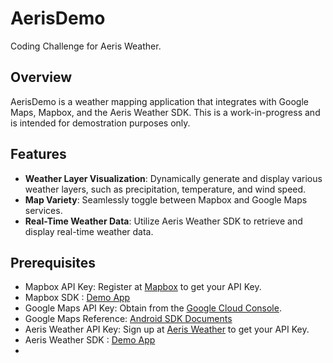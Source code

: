# AerisDemo
Coding Challenge for Aeris Weather.

## Overview
AerisDemo is a weather mapping application that integrates with Google Maps, Mapbox, and the Aeris Weather SDK. This is a work-in-progress and is intended for demostration purposes only. 

## Features
- **Weather Layer Visualization**: Dynamically generate and display various weather layers, such as precipitation, temperature, and wind speed.
- **Map Variety**: Seamlessly toggle between Mapbox and Google Maps services.
- **Real-Time Weather Data**: Utilize Aeris Weather SDK to retrieve and display real-time weather data.

## Prerequisites
- Mapbox API Key: Register at [Mapbox](https://www.mapbox.com/) to get your API Key.
- Mapbox SDK : [Demo App](https://github.com/mapbox/mapbox-android-demo)
- Google Maps API Key: Obtain from the [Google Cloud Console](https://cloud.google.com/maps-platform/).
- Google Maps Reference: [Android SDK Documents](https://developers.google.com/maps/documentation/android-sdk/config)
- Aeris Weather API Key: Sign up at [Aeris Weather](https://www.aerisweather.com/signup/) to get your API Key.
- Aeris Weather SDK : [Demo App](https://github.com/aerisweather/mapsgl-android-webview)
- 
